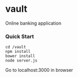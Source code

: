 # vault
Online banking application

### Quick Start

    cd /vault
    npm install
    bower install
    node server.js

Go to localhost:3000 in browser
